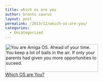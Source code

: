 ```yaml
---
title: which os are you
author: bronto saurus
layout: post
permalink: /2013/12/which-os-are-you/
categories:
  - Uncategorized
---
```

[<img src="http://www.bbspot.com/Images/News_Features/2003/01/os_quiz/amiga.jpg" width="300" height="90" border="0" alt="You are Amiga OS. Ahead of your time.  You keep a lot of balls in the air.  If only your parents had given you more opportunities to suceed." />  
Which OS are You?][1]

 [1]: http://bbspot.com/News/2003/01/os_quiz.php
